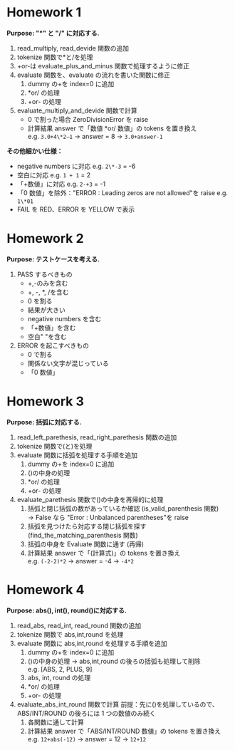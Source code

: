 # Homework 1

**Purpose: "\*" と "/" に対応する.**

1. read_multiply, read_devide 関数の追加
2. tokenize 関数で\*と/を処理
3. +or-は evaluate_plus_and_minus 関数で処理するように修正
4. evaluate 関数を、evaluate の流れを書いた関数に修正
    1. dummy の+を index=0 に追加
    2. \*or/ の処理
    3. +or- の処理
5. evaluate_multiply_and_devide 関数で計算
    - 0 で割った場合 ZeroDivisionError を raise
    - 計算結果 answer で「数値 \*or/ 数値」の tokens を置き換え  
      e.g. `3.0+4\*2−1` -> answer = 8 -> `3.0+answer-1`

**その他細かい仕様：**

-   negative numbers に対応
    e.g. `2\*-3` = -6
-   空白に対応
    e.g. `1 + 1` = 2
-   「+数値」に対応
    e.g. `2-+3` = -1
-   「0 数値」を除外："ERROR : Leading zeros are not allowed"を raise
    e.g. `1\*01`
-   FAIL を RED、ERROR を YELLOW で表示

# Homework 2

**Purpose: テストケースを考える.**

1. PASS するべきもの
    - +,-のみを含む
    - +, -, \*, /を含む
    - 0 を割る
    - 結果が大きい
    - negative numbers を含む
    - 「+数値」を含む
    - 空白" "を含む
2. ERROR を起こすべきもの
    - 0 で割る
    - 関係ない文字が混じっている
    - 「0 数値」

# Homework 3

**Purpose: 括弧に対応する.**

1. read_left_parethesis, read_right_parethesis 関数の追加
2. tokenize 関数で(と)を処理
3. evaluate 関数に括弧を処理する手順を追加
    1. dummy の+を index=0 に追加
    2. ()の中身の処理
    3. \*or/ の処理
    4. +or- の処理
4. evaluate_parethesis 関数で()の中身を再帰的に処理
    1. 括弧と閉じ括弧の数があっているか確認 (is_valid_parenthesis 関数)  
       -> False なら "Error : Unbalanced parentheses"を raise
    2. 括弧を見つけたら対応する閉じ括弧を探す (find_the_matching_parenthesis 関数)
    3. 括弧の中身を Evaluate 関数に通す (再帰)
    4. 計算結果 answer で「(計算式)」の tokens を置き換え  
       e.g. `(-2-2)*2` -> answer = -4 -> `-4*2`

# Homework 4

**Purpose: abs(), int(), round()に対応する.**

1. read_abs, read_int, read_round 関数の追加
2. tokenize 関数で abs,int,round を処理
3. evaluate 関数に abs,int,round を処理する手順を追加
    1. dummy の+を index=0 に追加
    2. ()の中身の処理
       -> abs,int,round の後ろの括弧も処理して削除  
       e.g. [ABS, 2, PLUS, 9]
    3. abs, int, round の処理
    4. \*or/ の処理
    5. +or- の処理
4. evaluate_abs_int_round 関数で計算
   前提：先に()を処理しているので、ABS/INT/ROUND の後ろには 1 つの数値のみ続く
    1. 各関数に通して計算
    2. 計算結果 answer で「ABS/INT/ROUND 数値」の tokens を置き換え  
        e.g. `12+abs(-12)` -> answer = 12 -> `12+12`
